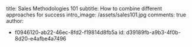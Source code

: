 title: Sales Methodologies 101
subtitle: How to combine different approaches for success
intro_image: /assets/sales101.jpg
comments: true
author:
  - f0946120-ab22-46ec-8fd2-f19814d8fb5a
id: d39189fb-a9b3-4f0b-8d20-e4afbe4a7496
